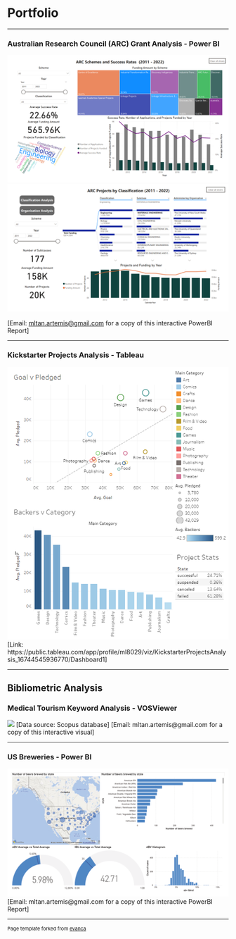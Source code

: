 # Portfolio
---
### Australian Research Council (ARC) Grant Analysis - Power BI

<img src="images/WYWMCapstone1.PNG?raw=true"/>
<img src="images/WYWMCapstone2.PNG?raw=true"/>

[Email: mltan.artemis@gmail.com for a copy of this interactive PowerBI Report]

---
### Kickstarter Projects Analysis - Tableau

<img src="images/KickStartProj.PNG?raw=true"/>
[Link: https://public.tableau.com/app/profile/ml8029/viz/KickstarterProjectsAnalysis_16744545936770/Dashboard1]

---
## Bibliometric Analysis
### Medical Tourism Keyword Analysis - VOSViewer
<img src="images/MedicalTourismVOSviewer.png?raw=true"/>
[Data source: Scopus database]
[Email: mltan.artemis@gmail.com for a copy of this interactive visual]

---

### US Breweries - Power BI
<img src="images/WYWMBeerPowerBI1024_1.png?raw=true"/>
[Email: mltan.artemis@gmail.com for a copy of this interactive PowerBI Report]

---
<p style="font-size:11px">Page template forked from <a href="https://github.com/evanca/quick-portfolio">evanca</a></p>
<!-- Remove above link if you don't want to attibute -->
